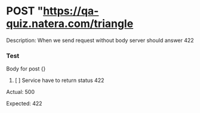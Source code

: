 # POST "https://qa-quiz.natera.com/triangle

Description: When we send request without body server should answer 422 

### Test
Body for post 
{}


1. [ ]  Service have to return status 422 

Actual: 500	

Expected: 422  


